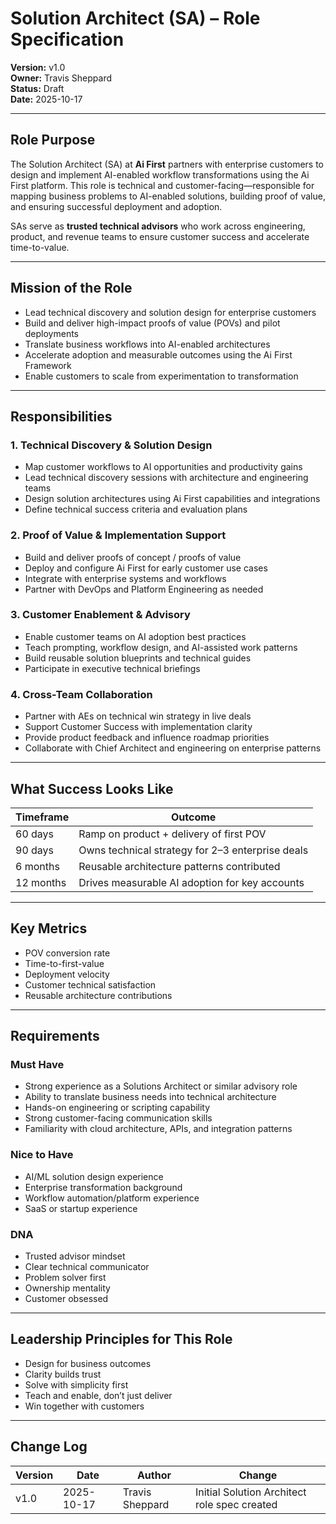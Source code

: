 


# Solution Architect (SA) – Role Specification

**Version:** v1.0  
**Owner:** Travis Sheppard  
**Status:** Draft  
**Date:** 2025-10-17  

---

## Role Purpose
The Solution Architect (SA) at **Ai First** partners with enterprise customers to design and implement AI-enabled workflow transformations using the Ai First platform. This role is technical and customer-facing—responsible for mapping business problems to AI-enabled solutions, building proof of value, and ensuring successful deployment and adoption.

SAs serve as **trusted technical advisors** who work across engineering, product, and revenue teams to ensure customer success and accelerate time-to-value.

---

## Mission of the Role
- Lead technical discovery and solution design for enterprise customers
- Build and deliver high-impact proofs of value (POVs) and pilot deployments
- Translate business workflows into AI-enabled architectures
- Accelerate adoption and measurable outcomes using the Ai First Framework
- Enable customers to scale from experimentation to transformation

---

## Responsibilities

### 1. Technical Discovery & Solution Design
- Map customer workflows to AI opportunities and productivity gains
- Lead technical discovery sessions with architecture and engineering teams
- Design solution architectures using Ai First capabilities and integrations
- Define technical success criteria and evaluation plans

### 2. Proof of Value & Implementation Support
- Build and deliver proofs of concept / proofs of value
- Deploy and configure Ai First for early customer use cases
- Integrate with enterprise systems and workflows
- Partner with DevOps and Platform Engineering as needed

### 3. Customer Enablement & Advisory
- Enable customer teams on AI adoption best practices
- Teach prompting, workflow design, and AI-assisted work patterns
- Build reusable solution blueprints and technical guides
- Participate in executive technical briefings

### 4. Cross-Team Collaboration
- Partner with AEs on technical win strategy in live deals
- Support Customer Success with implementation clarity
- Provide product feedback and influence roadmap priorities
- Collaborate with Chief Architect and engineering on enterprise patterns

---

## What Success Looks Like
| Timeframe | Outcome |
|-----------|---------|
| 60 days | Ramp on product + delivery of first POV |
| 90 days | Owns technical strategy for 2–3 enterprise deals |
| 6 months | Reusable architecture patterns contributed |
| 12 months | Drives measurable AI adoption for key accounts |

---

## Key Metrics
- POV conversion rate
- Time-to-first-value
- Deployment velocity
- Customer technical satisfaction
- Reusable architecture contributions

---

## Requirements

### Must Have
- Strong experience as a Solutions Architect or similar advisory role
- Ability to translate business needs into technical architecture
- Hands-on engineering or scripting capability
- Strong customer-facing communication skills
- Familiarity with cloud architecture, APIs, and integration patterns

### Nice to Have
- AI/ML solution design experience
- Enterprise transformation background
- Workflow automation/platform experience
- SaaS or startup experience

### DNA
- Trusted advisor mindset
- Clear technical communicator
- Problem solver first
- Ownership mentality
- Customer obsessed

---

## Leadership Principles for This Role
- Design for business outcomes
- Clarity builds trust
- Solve with simplicity first
- Teach and enable, don’t just deliver
- Win together with customers

---

## Change Log
| Version | Date | Author | Change |
|---------|------|--------|--------|
| v1.0 | 2025-10-17 | Travis Sheppard | Initial Solution Architect role spec created |